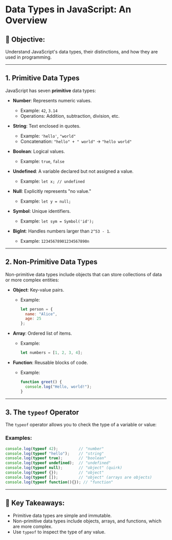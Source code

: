 # Data Types in JavaScript: An Overview

## 🎯 Objective:
Understand JavaScript's data types, their distinctions, and how they are used in programming.

---

## **1. Primitive Data Types**
JavaScript has seven **primitive** data types:

- **Number**: Represents numeric values.
  - Example: `42`, `3.14`
  - Operations: Addition, subtraction, division, etc.

- **String**: Text enclosed in quotes.
  - Example: `'hello'`, `"world"`
  - Concatenation: `"hello" + " world"` → `"hello world"`

- **Boolean**: Logical values.
  - Example: `true`, `false`

- **Undefined**: A variable declared but not assigned a value.
  - Example: `let x; // undefined`

- **Null**: Explicitly represents "no value."
  - Example: `let y = null;`

- **Symbol**: Unique identifiers.
  - Example: `let sym = Symbol('id');`

- **BigInt**: Handles numbers larger than `2^53 - 1`.
  - Example: `12345678901234567890n`

---

## **2. Non-Primitive Data Types**
Non-primitive data types include objects that can store collections of data or more complex entities:

- **Object**: Key-value pairs.
  - Example:
    ```javascript
    let person = {
      name: "Alice",
      age: 25
    };
    ```

- **Array**: Ordered list of items.
  - Example:
    ```javascript
    let numbers = [1, 2, 3, 4];
    ```

- **Function**: Reusable blocks of code.
  - Example:
    ```javascript
    function greet() {
      console.log("Hello, world!");
    }
    ```

---

## **3. The `typeof` Operator**
The `typeof` operator allows you to check the type of a variable or value:

### Examples:
```javascript
console.log(typeof 42);         // "number"
console.log(typeof "hello");    // "string"
console.log(typeof true);       // "boolean"
console.log(typeof undefined);  // "undefined"
console.log(typeof null);       // "object" (quirk)
console.log(typeof {});         // "object"
console.log(typeof []);         // "object" (arrays are objects)
console.log(typeof function(){}); // "function"
```

---

## 🌟 Key Takeaways:
- Primitive data types are simple and immutable.
- Non-primitive data types include objects, arrays, and functions, which are more complex.
- Use `typeof` to inspect the type of any value.

